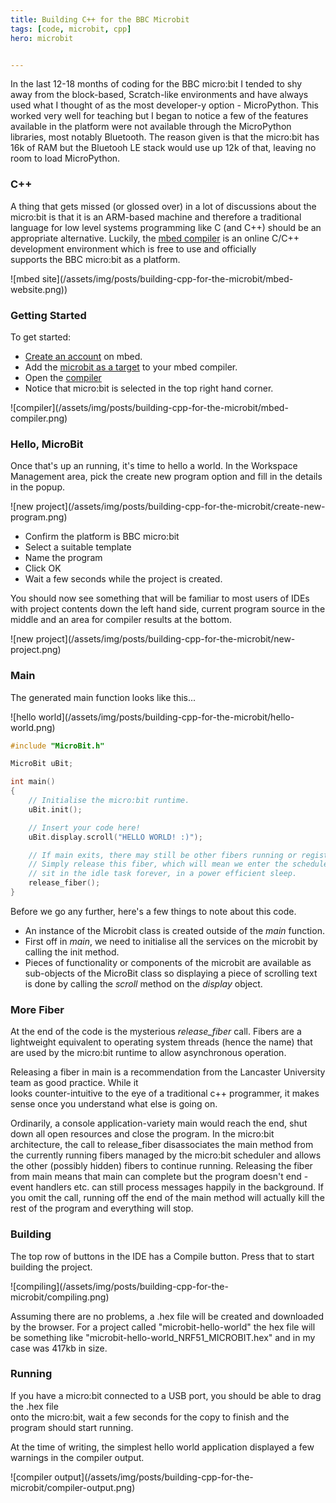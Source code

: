 ```yaml
---
title: Building C++ for the BBC Microbit
tags: [code, microbit, cpp]
hero: microbit


---
```


In the last 12-18 months of coding for the BBC micro:bit I tended to shy away from the
block-based, Scratch-like environments and have always used what I thought of as the most
developer-y option - MicroPython. This worked very well for teaching but I began to
notice a few of the features available in the platform were not available through the
MicroPython libraries, most notably Bluetooth. The reason given is that the micro:bit
has 16k of RAM but the Bluetooh LE stack would use up 12k of that, leaving no room
to load MicroPython.

### C++

A thing that gets missed (or glossed over) in a lot of discussions about the micro:bit
is that it is an ARM-based machine and therefore a traditional language for low
level systems programming like C (and C++) should be an appropriate alternative. Luckily,
the [mbed compiler](https://developer.mbed.org/platforms/Microbit/) is an online
C/C++ development environment which is free to use and officially  
supports the BBC micro:bit as a platform.

![mbed site]\(/assets/img/posts/building-cpp-for-the-microbit/mbed-website.png))

### Getting Started

To get started:

- [Create an account](https://developer.mbed.org/account/signup) on mbed.
- Add the [microbit as a target](https://developer.mbed.org/platforms/Microbit/) to your
  mbed compiler.
- Open the [compiler](https://developer.mbed.org/compiler/)
- Notice that micro:bit is selected in the top right hand corner.

![compiler]\(/assets/img/posts/building-cpp-for-the-microbit/mbed-compiler.png)

### Hello, MicroBit

Once that's up an running, it's time to hello a world. In the Workspace Management area,
pick the create new program option and fill in the details in the popup.

![new project]\(/assets/img/posts/building-cpp-for-the-microbit/create-new-program.png)

- Confirm the platform is BBC micro:bit
- Select a suitable template
- Name the program
- Click OK
- Wait a few seconds while the project is created.

You should now see something that will be familiar to most users of IDEs with project
contents down the left hand side, current program source in the middle and an area
for compiler results at the bottom.

![new project]\(/assets/img/posts/building-cpp-for-the-microbit/new-project.png)

### Main

The generated main function looks like this...

![hello world]\(/assets/img/posts/building-cpp-for-the-microbit/hello-world.png)

```cpp
#include "MicroBit.h"

MicroBit uBit;

int main()
{
    // Initialise the micro:bit runtime.
    uBit.init();

    // Insert your code here!
    uBit.display.scroll("HELLO WORLD! :)");

    // If main exits, there may still be other fibers running or registered event handlers etc.
    // Simply release this fiber, which will mean we enter the scheduler. Worse case, we then
    // sit in the idle task forever, in a power efficient sleep.
    release_fiber();
}

```

Before we go any further, here's a few things to note about this code.

- An instance of the Microbit class is created outside of the _main_ function.
- First off in _main_, we need to initialise all the services on the microbit by calling
  the init method.
- Pieces of functionality or components of the microbit are available as sub-objects
  of the MicroBit class so displaying a piece of scrolling text is done by calling the _scroll_
  method on the _display_ object.

### More Fiber

At the end of the code is the mysterious _release_fiber_ call. Fibers are a lightweight
equivalent to operating system threads (hence the name) that are used by the micro:bit runtime
to allow asynchronous operation.

Releasing a fiber in main is a recommendation from the Lancaster University team as good practice. While it  
looks counter-intuitive to the eye of a traditional c++ programmer, it makes sense once you understand
what else is going on.

Ordinarily, a console application-variety main would reach the end, shut down all open resources
and close the program. In the micro:bit architecture, the call to release_fiber disassociates
the main method from the currently running fibers managed by the micro:bit scheduler and allows the other
(possibly hidden) fibers to continue running. Releasing the fiber from main means that main can complete
but the program doesn't end - event handlers etc. can still process messages happily in the background.
If you omit the call, running off the end of the main method will actually kill the rest of the
program and everything will stop.

### Building

The top row of buttons in the IDE has a Compile button. Press that to start building the
project.

![compiling]\(/assets/img/posts/building-cpp-for-the-microbit/compiling.png)

Assuming there are no problems, a .hex file will be created and downloaded by the browser. For a
project called "microbit-hello-world" the hex file will be something like "microbit-hello-world_NRF51_MICROBIT.hex"
and in my case was 417kb in size.

### Running

If you have a micro:bit connected to a USB port, you should be able to drag the .hex file  
onto the micro:bit, wait a few seconds for the copy to finish and the program should start running.

At the time of writing, the simplest hello world application displayed a few warnings in the
compiler output.

![compiler output]\(/assets/img/posts/building-cpp-for-the-microbit/compiler-output.png)
